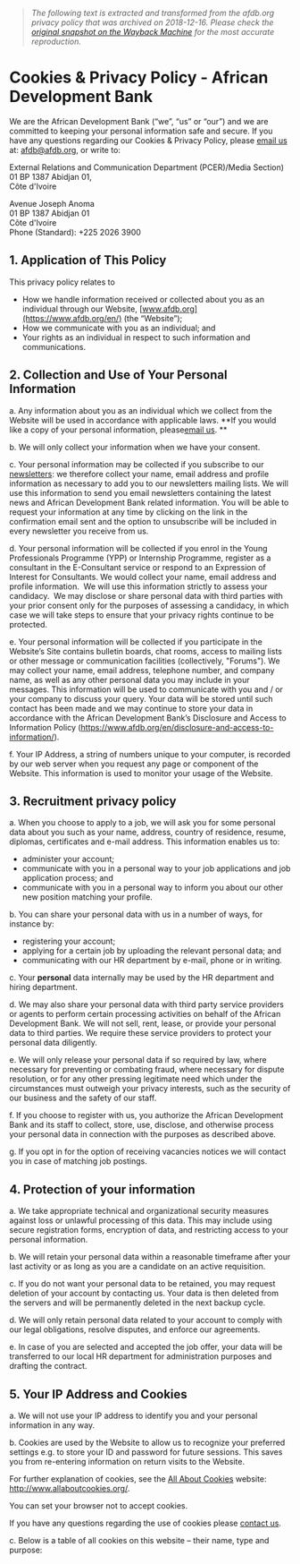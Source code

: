 > *The following text is extracted and transformed from the afdb.org privacy policy that was archived on 2018-12-16. Please check the [original snapshot on the Wayback Machine](https://web.archive.org/web/20181216202624id_/https%3A//www.afdb.org/en/cookies-privacy-policy) for the most accurate reproduction.*

# Cookies & Privacy Policy - African Development Bank

We are the African Development Bank (“we”, “us” or “our”) and we are committed to keeping your personal information safe and secure. If you have any questions regarding our Cookies & Privacy Policy, please [email us](mailto:afdb@afdb.org) at: [afdb@afdb.org](mailto:afdb@afdb.org), or write to: 

External Relations and Communication Department (PCER)/Media Section)  
01 BP 1387 Abidjan 01,  
Côte d'Ivoire

Avenue Joseph Anoma  
01 BP 1387 Abidjan 01  
Côte d'Ivoire  
Phone (Standard): +225 2026 3900

## 1\. Application of This Policy

This privacy policy relates to

  * How we handle information received or collected about you as an individual through our Website, [www.afdb.org](https://www.afdb.org/en/) (the “Website”);
  * How we communicate with you as an individual; and
  * Your rights as an individual in respect to such information and communications.



## 2\. Collection and Use of Your Personal Information

a. Any information about you as an individual which we collect from the Website will be used in accordance with applicable laws. **If you would like a copy of your personal information, please[email us](mailto:afdb@afdb.org). **

b. We will only collect your information when we have your consent.

c. Your personal information may be collected if you subscribe to our [newsletters](https://www.afdb.org/en/register/): we therefore collect your name, email address and profile information as necessary to add you to our newsletters mailing lists. We will use this information to send you email newsletters containing the latest news and African Development Bank related information. You will be able to request your information at any time by clicking on the link in the confirmation email sent and the option to unsubscribe will be included in every newsletter you receive from us.

d. Your personal information will be collected if you enrol in the Young Professionals Programme (YPP) or Internship Programme, register as a consultant in the E-Consultant service or respond to an Expression of Interest for Consultants. We would collect your name, email address and profile information.  We will use this information strictly to assess your candidacy.  We may disclose or share personal data with third parties with your prior consent only for the purposes of assessing a candidacy, in which case we will take steps to ensure that your privacy rights continue to be protected. 

e. Your personal information will be collected if you participate in the Website’s Site contains bulletin boards, chat rooms, access to mailing lists or other message or communication facilities (collectively, "Forums"). We may collect your name, email address, telephone number, and company name, as well as any other personal data you may include in your messages. This information will be used to communicate with you and / or your company to discuss your query. Your data will be stored until such contact has been made and we may continue to store your data in accordance with the African Development Bank’s Disclosure and Access to Information Policy (https://www.afdb.org/en/disclosure-and-access-to-information/). 

f. Your IP Address, a string of numbers unique to your computer, is recorded by our web server when you request any page or component of the Website. This information is used to monitor your usage of the Website.

## 3\. Recruitment privacy policy

a. When you choose to apply to a job, we will ask you for some personal data about you such as your name, address, country of residence, resume, diplomas, certificates and e-mail address. This information enables us to:

  * administer your account;
  * communicate with you in a personal way to your job applications and job application process; and
  * communicate with you in a personal way to inform you about our other new position matching your profile.



b. You can share your personal data with us in a number of ways, for instance by:

  * registering your account;
  * applying for a certain job by uploading the relevant personal data; and
  * communicating with our HR department by e-mail, phone or in writing.



c. Your **personal** data internally may be used by the HR department and hiring department.

d. We may also share your personal data with third party service providers or agents to perform certain processing activities on behalf of the African Development Bank. We will not sell, rent, lease, or provide your personal data to third parties. We require these service providers to protect your personal data diligently.

e. We will only release your personal data if so required by law, where necessary for preventing or combating fraud, where necessary for dispute resolution, or for any other pressing legitimate need which under the circumstances must outweigh your privacy interests, such as the security of our business and the safety of our staff.

f. If you choose to register with us, you authorize the African Development Bank and its staff to collect, store, use, disclose, and otherwise process your personal data in connection with the purposes as described above.

g. If you opt in for the option of receiving vacancies notices we will contact you in case of matching job postings.

## 4\. Protection of your information

a. We take appropriate technical and organizational security measures against loss or unlawful processing of this data. This may include using secure registration forms, encryption of data, and restricting access to your personal information.

b. We will retain your personal data within a reasonable timeframe after your last activity or as long as you are a candidate on an active requisition.

c. If you do not want your personal data to be retained, you may request deletion of your account by contacting us. Your data is then deleted from the servers and will be permanently deleted in the next backup cycle.

d. We will only retain personal data related to your account to comply with our legal obligations, resolve disputes, and enforce our agreements.

e. In case of you are selected and accepted the job offer, your data will be transferred to our local HR department for administration purposes and drafting the contract. 

## 5\. Your IP Address and Cookies

a. We will not use your IP address to identify you and your personal information in any way.

b. Cookies are used by the Website to allow us to recognize your preferred settings e.g. to store your ID and password for future sessions. This saves you from re-entering information on return visits to the Website. 

For further explanation of cookies, see the [All About Cookies](http://www.allaboutcookies.org/) website: <http://www.allaboutcookies.org/>.

You can set your browser not to accept cookies.

If you have any questions regarding the use of cookies please [contact us](https://www.afdb.org/en/contact-us/).

c. Below is a table of all cookies on this website – their name, type and purpose:
